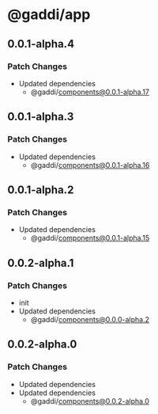# @gaddi/app

## 0.0.1-alpha.4

### Patch Changes

- Updated dependencies
  - @gaddi/components@0.0.1-alpha.17

## 0.0.1-alpha.3

### Patch Changes

- Updated dependencies
  - @gaddi/components@0.0.1-alpha.16

## 0.0.1-alpha.2

### Patch Changes

- Updated dependencies
  - @gaddi/components@0.0.1-alpha.15

## 0.0.2-alpha.1

### Patch Changes

- init
- Updated dependencies
  - @gaddi/components@0.0.0-alpha.2

## 0.0.2-alpha.0

### Patch Changes

- Updated dependencies
- Updated dependencies
  - @gaddi/components@0.0.2-alpha.0
